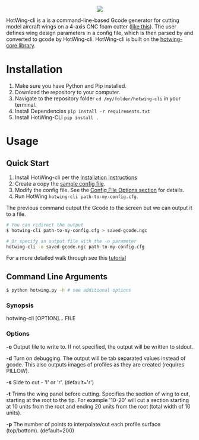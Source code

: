 <p align="center">
  <img src="https://raw.githubusercontent.com/jasonhamilton/hotwing-cli/master/img/hotwing_logo.png"/>
</p>

HotWing-cli is a is a command-line-based Gcode generator for cutting model aircraft wings on a 4-axis CNC foam cutter ([like this](http://www.foamlinx.com/foamlinx-small-hot-wire-cnc-foam-cutters.html)). The user defines wing design parameters in a config file, which is then parsed by and converted to gcode by HotWing-cli. HotWing-cli is built on the [hotwing-core library](https://github.com/jasonhamilton/hotwing-core).


# Installation
 
1) Make sure you have Python and Pip installed.
2) Download the repository to your computer.
3) Navigate to the repository folder ```cd /my/folder/hotwing-cli``` in your terminal.
4) Install Dependencies ```pip install -r requirements.txt```
5) Install HotWing-CLI ```pip install .```

# Usage

## Quick Start

1) Install HotWing-cli per the [Installation Instructions](https://github.com/jasonhamilton/hotwing-cli/blob/master/README.md#installation)
2) Create a copy the [sample config file](https://github.com/jasonhamilton/hotwing-cli/blob/master/sample-config.cfg).
3) Modify the config file.  See the [Config File Options section](https://github.com/jasonhamilton/hotwing-cli/blob/master/sample-config.md) for details.
4) Run HotWing  ```hotwing-cli path-to-my-config.cfg```.  

The previous command output the Gcode to the screen but we can output it to a file.  
```sh
# You can redirect the output
$ hotwing-cli path-to-my-config.cfg > saved-gcode.ngc

# Or specify an output file with the -o parameter
hotwing-cli -o saved-gcode.ngc path-to-my-config.cfg
```
For a more detailed walk through see this [tutorial](https://github.com/jasonhamilton/hotwing-cli/blob/master/tutorial.md)

## Command Line Arguments

```sh
$ python hotwing.py -h # see additional options
```

### Synopsis

hotwing-cli [OPTION]... FILE


### Options
  **-o** Output file to write to.  If not specified, the output will be written to stdout.

  **-d** Turn on debugging.  The output will be tab separated values instead of gcode.  This also outputs images of profiles as they are created (requires PILLOW).

  **-s** Side to cut - 'l' or 'r'. (default='r')

  **-t** Trims the wing panel before cutting.  Specifies the section of wing to cut, starting at the root to the tip. For example '10-20' will cut a section starting at 10 units from the root and ending 20 units from the root (total width of 10 units).

  **-p** The number of points to interpolate/cut each profile surface (top/bottom).  (default=200)

